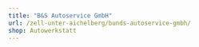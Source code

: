 ```yaml
---
title: "B&S Autoservice GmbH"
url: /zell-unter-aichelberg/bunds-autoservice-gmbh/
shop: Autowerkstatt
---
```

